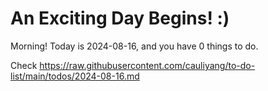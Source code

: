 # An Exciting Day Begins! :)

Morning! Today is 2024-08-16, and you have 0 things to do.

Check https://raw.githubusercontent.com/cauliyang/to-do-list/main/todos/2024-08-16.md